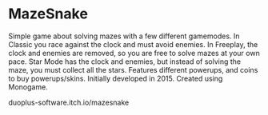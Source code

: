 # MazeSnake

Simple game about solving mazes with a few different gamemodes. In Classic you race against the clock and must avoid enemies. In Freeplay, the clock and enemies are removed, so you are free to solve mazes at your own pace. Star Mode has the clock and enemies, but instead of solving the maze, you must collect all the stars. Features different powerups, and coins to buy powerups/skins. Initially developed in 2015. Created using Monogame. 

duoplus-software.itch.io/mazesnake
